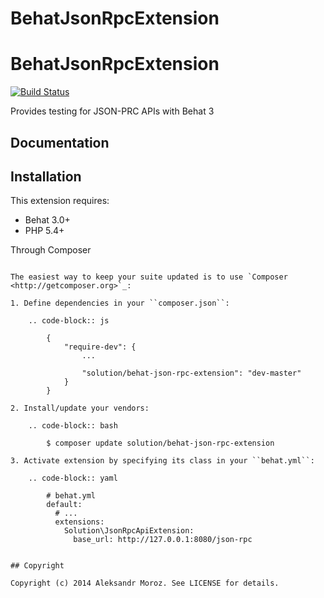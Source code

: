 # BehatJsonRpcExtension

# BehatJsonRpcExtension

[![Build Status](https://travis-ci.org/f1nder/BehatJsonRpcExtension.svg?branch=master)](https://travis-ci.org/f1nder/BehatJsonRpcExtension)

Provides testing for JSON-PRC APIs with Behat 3

## Documentation

Installation
------------

This extension requires:

* Behat 3.0+
* PHP 5.4+

Through Composer
~~~~~~~~~~~~~~~~

The easiest way to keep your suite updated is to use `Composer <http://getcomposer.org>`_:

1. Define dependencies in your ``composer.json``:

    .. code-block:: js

        {
            "require-dev": {
                ...

                "solution/behat-json-rpc-extension": "dev-master"
            }
        }

2. Install/update your vendors:

    .. code-block:: bash

        $ composer update solution/behat-json-rpc-extension

3. Activate extension by specifying its class in your ``behat.yml``:

    .. code-block:: yaml

        # behat.yml
        default:
          # ...
          extensions:
            Solution\JsonRpcApiExtension:
              base_url: http://127.0.0.1:8080/json-rpc


## Copyright

Copyright (c) 2014 Aleksandr Moroz. See LICENSE for details.

